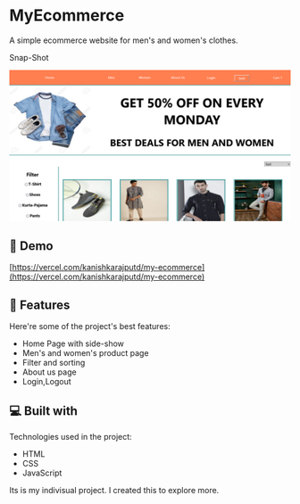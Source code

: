 # MyEcommerce


<p id="description">A simple ecommerce website for men's and women's clothes.</p>

<p>Snap-Shot</p>

<img src="https://github.com/KanishkaRajputd/Kanishka-Portfolio/raw/main/src/assets/e-com.png"/>

<h2>🚀 Demo</h2>

[https://vercel.com/kanishkarajputd/my-ecommerce](https://vercel.com/kanishkarajputd/my-ecommerce)


  
  
<h2>🧐 Features</h2>

Here're some of the project's best features:

*   Home Page with side-show
*   Men's and women's product page
*   Filter and sorting
*   About us page
*   Login,Logout
  
  
<h2>💻 Built with</h2>

Technologies used in the project:

*   HTML
*   CSS
*   JavaScript


Its is my indivisual project. I created this to explore more.
